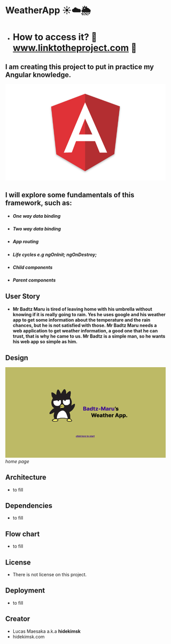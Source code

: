 # WeatherApp ☀️☁️🌦️
- # How to access it? 🔗 www.linktotheproject.com 🔗
## I am creating this project to put in practice my Angular knowledge.
<img src="docs/angular_image.png"></img>
## I will explore some fundamentals of this framework, such as:
- ##### One way data binding
- ##### Two way data binding
- ##### App routing
- ##### Life cycles e.g ngOnInit; ngOnDestroy;
- ##### Child components
- ##### Parent components



## User Story
- #### Mr Badtz Maru is tired of leaving home with his umbrella without knowing if it is really going to rain. Yes he uses google and his weather app to get some information about the temperature and the rain chances, but he is not satisfied with those. Mr Badtz Maru needs a web application to get weather information, a good one that he can trust, that is why he came to us. Mr Badtz is a simple man, so he wants his web app so simple as him.

## Design
<img src="docs/home_page.png"></img>
_home page_

## Architecture
- to fill
## Dependencies
- to fill
## Flow chart
- to fill
## License
- There is not license on this project.
## Deployment
- to fill
## Creator
- Lucas Maesaka a.k.a **hidekimsk**
- hidekimsk.com
